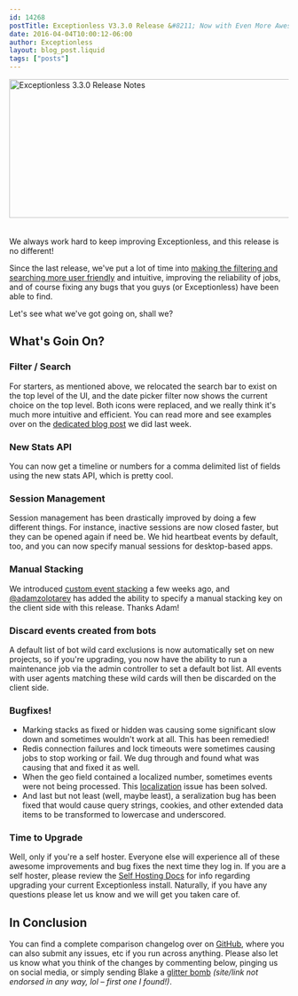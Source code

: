 ```yaml
---
id: 14268
postTitle: Exceptionless V3.3.0 Release &#8211; Now with Even More Awesome
date: 2016-04-04T10:00:12-06:00
author: Exceptionless
layout: blog_post.liquid
tags: ["posts"]
---
```

<img loading="lazy" class="aligncenter size-full wp-image-14271" style="margin-bottom: 20px;" src="/assets/Exceptionless3-3-0-release-notes.jpg" alt="Exceptionless 3.3.0 Release Notes" width="708" height="250" data-id="14271" srcset="/assets/Exceptionless3-3-0-release-notes.jpg 708w, /assets/Exceptionless3-3-0-release-notes-300x106.jpg 300w" sizes="(max-width: 708px) 100vw, 708px" />

We always work hard to keep improving Exceptionless, and this release is no different!

Since the last release, we've put a lot of time into <a href="/filter-improvements-exceptionless-single-page-app/" target="_blank">making the filtering and searching more user friendly</a> and intuitive, improving the reliability of jobs, and of course fixing any bugs that you guys (or Exceptionless) have been able to find.

Let's see what we've got going on, shall we?<!--more-->

## What's Goin On?

### Filter / Search

For starters, as mentioned above, we relocated the search bar to exist on the top level of the UI, and the date picker filter now shows the current choice on the top level. Both icons were replaced, and we really think it's much more intuitive and efficient. You can read more and see examples over on the <a href="/filter-improvements-exceptionless-single-page-app/" target="_blank">dedicated blog post</a> we did last week.

### New Stats API

You can now get a timeline or numbers for a comma delimited list of fields using the new stats API, which is pretty cool.

### Session Management

Session management has been drastically improved by doing a few different things. For instance, inactive sessions are now closed faster, but they can be opened again if need be. We hid heartbeat events by default, too, and you can now specify manual sessions for desktop-based apps.

### Manual Stacking

We introduced <a href="/custom-event-stacking-in-exceptionless/" target="_blank">custom event stacking</a> a few weeks ago, and <a href="https://github.com/adamzolotarev" target="_blank">@adamzolotarev</a> has added the ability to specify a manual stacking key on the client side with this release. Thanks Adam!

### Discard events created from bots

A default list of bot wild card exclusions is now automatically set on new projects, so if you're upgrading, you now have the ability to run a maintenance job via the admin controller to set a default bot list. All events with user agents matching these wild cards will then be discarded on the client side.

### Bugfixes!

* Marking stacks as fixed or hidden was causing some significant slow down and sometimes wouldn't work at all. This has been remedied!
* Redis connection failures and lock timeouts were sometimes causing jobs to stop working or fail. We dug through and found what was causing that and fixed it as well.
* When the geo field contained a localized number, sometimes events were not being processed. This <a href="/add-reverse-geocoding-to-your-app/" target="_blank">localization</a> issue has been solved.
* And last but not least (well, maybe least), a seralization bug has been fixed that would cause query strings, cookies, and other extended data items to be transformed to lowercase and underscored.

### Time to Upgrade

Well, only if you're a self hoster. Everyone else will experience all of these awesome improvements and bug fixes the next time they log in. If you are a self hoster, please review the <a href="https://github.com/exceptionless/Exceptionless/wiki/Self-Hosting" target="_blank">Self Hosting Docs</a> for info regarding upgrading your current Exceptionless install. Naturally, if you have any questions please let us know and we will get you taken care of.

## In Conclusion

You can find a complete comparison changelog over on <a href="https://github.com/exceptionless/Exceptionless/compare/v3.2.1...v3.3.0" target="_blank">GitHub</a>, where you can also submit any issues, etc if you run across anything. Please also let us know what you think of the changes by commenting below, pinging us on social media, or simply sending Blake a <a href="http://www.ruindays.com/products/spring-loaded-glitter-bomb" target="_blank">glitter bomb</a> _(site/link not endorsed in any way, lol &#8211; first one I found!)_.
